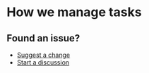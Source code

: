 # How we manage tasks

## Found an issue?

- [Suggest a change](https://github.com/zoonk/handbook/edit/main/how-we-work/managing-tasks.md)
- [Start a discussion](https://github.com/zoonk/handbook/discussions/new)
